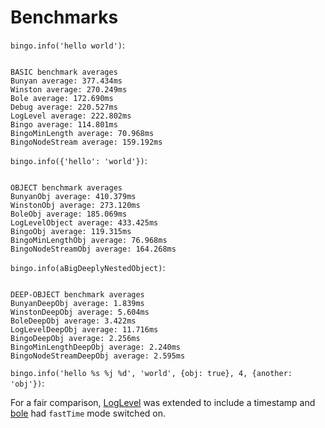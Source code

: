 
# Benchmarks

`bingo.info('hello world')`:

```

BASIC benchmark averages
Bunyan average: 377.434ms
Winston average: 270.249ms
Bole average: 172.690ms
Debug average: 220.527ms
LogLevel average: 222.802ms
Bingo average: 114.801ms
BingoMinLength average: 70.968ms
BingoNodeStream average: 159.192ms

```

`bingo.info({'hello': 'world'})`:

```

OBJECT benchmark averages
BunyanObj average: 410.379ms
WinstonObj average: 273.120ms
BoleObj average: 185.069ms
LogLevelObject average: 433.425ms
BingoObj average: 119.315ms
BingoMinLengthObj average: 76.968ms
BingoNodeStreamObj average: 164.268ms

```

`bingo.info(aBigDeeplyNestedObject)`:

```

DEEP-OBJECT benchmark averages
BunyanDeepObj average: 1.839ms
WinstonDeepObj average: 5.604ms
BoleDeepObj average: 3.422ms
LogLevelDeepObj average: 11.716ms
BingoDeepObj average: 2.256ms
BingoMinLengthDeepObj average: 2.240ms
BingoNodeStreamDeepObj average: 2.595ms

```

`bingo.info('hello %s %j %d', 'world', {obj: true}, 4, {another: 'obj'})`:

For a fair comparison, [LogLevel](http://npm.im/loglevel) was extended
to include a timestamp and [bole](http://npm.im/bole) had
`fastTime` mode switched on.

